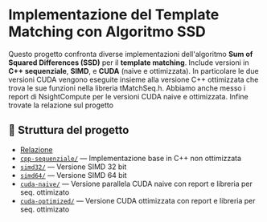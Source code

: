 # Implementazione del Template Matching con Algoritmo SSD

Questo progetto confronta diverse implementazioni dell'algoritmo **Sum of Squared Differences (SSD)** per il **template matching**. Include versioni in **C++ sequenziale**, **SIMD**, e **CUDA** (naive e ottimizzata). 
In particolare le due versioni CUDA vengono eseguite insieme alla versione C++ ottimizzata che trova le sue funzioni nella libreria tMatchSeq.h. Abbiamo anche messo i report di NsightCompute per le versioni CUDA
naive e ottimizzata. Infine trovate la relazione sul progetto

## 📂 Struttura del progetto
- [Relazione](https://github.com/LorenzoPed/SDM_progetto/blob/master/SD_project_final.pdf) 
- [`cpp-sequenziale/`](https://github.com/LorenzoPed/SDM_progetto/blob/master/naive/main.cpp
) — Implementazione base in C++ non ottimizzata
- [`simd32/`](https://github.com/LorenzoPed/SDM_progetto/blob/master/openmp_simd/main_simd32.cpp
) — Versione SIMD 32 bit
- [`simd64/`](https://github.com/LorenzoPed/SDM_progetto/blob/master/openmp_simd/main_simd64.cpp)
   — Versione SIMD 64 bit
- [`cuda-naive/`](https://github.com/LorenzoPed/SDM_progetto/tree/master/report_naive_finale
) — Versione parallela CUDA naive con report e libreria per seq. ottimizato
- [`cuda-optimized/`](https://github.com/LorenzoPed/SDM_progetto/tree/master/report_optimized
) — Versione CUDA ottimizzata con report e libreria per seq. ottimizato

